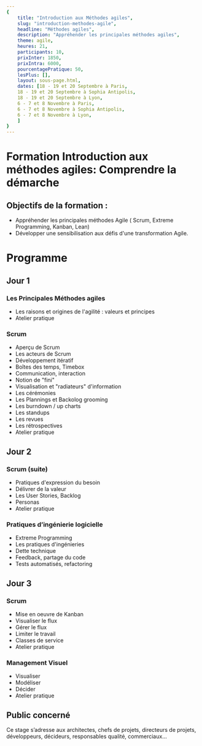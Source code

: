 ```yaml
---
{
	title: "Introduction aux Méthodes agiles", 
	slug: "introduction-methodes-agile", 
	headline: "Méthodes agiles",
	description: "Appréhender les principales méthodes agiles", 
	theme: agile,
	heures: 21,
	participants: 10,
	prixInter: 1850,
	prixIntra: 6000,
	pourcentagePratique: 50,
	lesPlus: [],
	layout: sous-page.html, 
	dates: [18 - 19 et 20 Septembre à Paris,
	18 - 19 et 20 Septembre à Sophia Antipolis,
	18 - 19 et 20 Septembre à Lyon,
	6 - 7 et 8 Novembre à Paris,
	6 - 7 et 8 Novembre à Sophia Antipolis,
	6 - 7 et 8 Novembre à Lyon,
	]
}
---
```


# Formation Introduction aux méthodes agiles: Comprendre la démarche

## Objectifs de la formation : ##

* Appréhender les principales méthodes Agile ( Scrum, Extreme Programming, Kanban, Lean)
* Développer une sensibilisation aux défis d'une transformation Agile.

# Programme #

## Jour 1 ##

### Les Principales Méthodes agiles ###
* Les raisons et origines de l'agilité : valeurs et principes
* Atelier pratique

### Scrum ###
* Aperçu de Scrum
* Les acteurs de Scrum
* Développement itératif
* Boîtes des temps, Timebox
* Communication, interaction
* Notion de "fini"
* Visualisation et "radiateurs" d'information
* Les cérémonies
* Les Plannings et Backolog grooming
* Les burndown / up charts
* Les standups
* Les revues
* Les rétrospectives
* Atelier pratique

## Jour 2 ##

### Scrum (suite) ###
* Pratiques d'expression du besoin
* Délivrer de la valeur
* Les User Stories, Backlog
* Personas
* Atelier pratique

### Pratiques d’ingénierie logicielle ### 
* Extreme Programming
* Les pratiques d'ingénieries
* Dette technique
* Feedback, partage du code
* Tests automatisés, refactoring

## Jour 3 ##

### Scrum ###

* Mise en oeuvre de Kanban
* Visualiser le flux
* Gérer le flux
* Limiter le travail
* Classes de service
* Atelier pratique

### Management Visuel ### 
* Visualiser
* Modéliser
* Décider
* Atelier pratique

## Public concerné ##
Ce stage s’adresse aux architectes, chefs de projets, directeurs de projets, développeurs, décideurs, responsables qualité, commerciaux...

